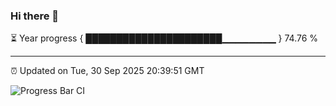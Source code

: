 ### Hi there 👋

⏳ Year progress { ██████████████████████▁▁▁▁▁▁▁▁ } 74.76 %

---

⏰ Updated on Tue, 30 Sep 2025 20:39:51 GMT

![Progress Bar CI](https://github.com/IshwaranRudhara/GIT-ACTION/workflows/Progress%20Bar%20CI/badge.svg)
